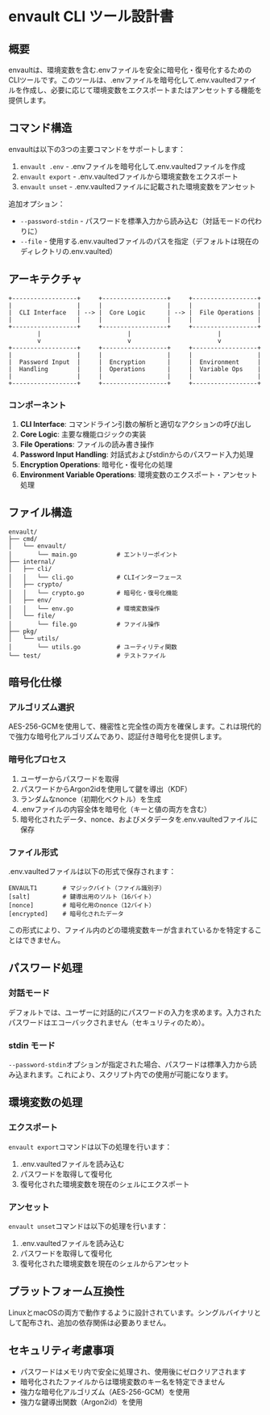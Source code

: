 # envault CLI ツール設計書

## 概要

envaultは、環境変数を含む.envファイルを安全に暗号化・復号化するためのCLIツールです。このツールは、.envファイルを暗号化して.env.vaultedファイルを作成し、必要に応じて環境変数をエクスポートまたはアンセットする機能を提供します。

## コマンド構造

envaultは以下の3つの主要コマンドをサポートします：

1. `envault .env` - .envファイルを暗号化して.env.vaultedファイルを作成
2. `envault export` - .env.vaultedファイルから環境変数をエクスポート
3. `envault unset` - .env.vaultedファイルに記載された環境変数をアンセット

追加オプション：
- `--password-stdin` - パスワードを標準入力から読み込む（対話モードの代わりに）
- `--file` - 使用する.env.vaultedファイルのパスを指定（デフォルトは現在のディレクトリの.env.vaulted）

## アーキテクチャ

```
+------------------+     +------------------+     +------------------+
|                  |     |                  |     |                  |
|  CLI Interface   | --> |  Core Logic      | --> |  File Operations |
|                  |     |                  |     |                  |
+------------------+     +------------------+     +------------------+
        |                        |                        |
        v                        v                        v
+------------------+     +------------------+     +------------------+
|                  |     |                  |     |                  |
|  Password Input  |     |  Encryption      |     |  Environment     |
|  Handling        |     |  Operations      |     |  Variable Ops    |
|                  |     |                  |     |                  |
+------------------+     +------------------+     +------------------+
```

### コンポーネント

1. **CLI Interface**: コマンドライン引数の解析と適切なアクションの呼び出し
2. **Core Logic**: 主要な機能ロジックの実装
3. **File Operations**: ファイルの読み書き操作
4. **Password Input Handling**: 対話式およびstdinからのパスワード入力処理
5. **Encryption Operations**: 暗号化・復号化の処理
6. **Environment Variable Operations**: 環境変数のエクスポート・アンセット処理

## ファイル構造

```
envault/
├── cmd/
│   └── envault/
│       └── main.go           # エントリーポイント
├── internal/
│   ├── cli/
│   │   └── cli.go            # CLIインターフェース
│   ├── crypto/
│   │   └── crypto.go         # 暗号化・復号化機能
│   ├── env/
│   │   └── env.go            # 環境変数操作
│   └── file/
│       └── file.go           # ファイル操作
├── pkg/
│   └── utils/
│       └── utils.go          # ユーティリティ関数
└── test/                     # テストファイル
```

## 暗号化仕様

### アルゴリズム選択

AES-256-GCMを使用して、機密性と完全性の両方を確保します。これは現代的で強力な暗号化アルゴリズムであり、認証付き暗号化を提供します。

### 暗号化プロセス

1. ユーザーからパスワードを取得
2. パスワードからArgon2idを使用して鍵を導出（KDF）
3. ランダムなnonce（初期化ベクトル）を生成
4. .envファイルの内容全体を暗号化（キーと値の両方を含む）
5. 暗号化されたデータ、nonce、およびメタデータを.env.vaultedファイルに保存

### ファイル形式

.env.vaultedファイルは以下の形式で保存されます：

```
ENVAULT1       # マジックバイト（ファイル識別子）
[salt]         # 鍵導出用のソルト（16バイト）
[nonce]        # 暗号化用のnonce（12バイト）
[encrypted]    # 暗号化されたデータ
```

この形式により、ファイル内のどの環境変数キーが含まれているかを特定することはできません。

## パスワード処理

### 対話モード

デフォルトでは、ユーザーに対話的にパスワードの入力を求めます。入力されたパスワードはエコーバックされません（セキュリティのため）。

### stdin モード

`--password-stdin`オプションが指定された場合、パスワードは標準入力から読み込まれます。これにより、スクリプト内での使用が可能になります。

## 環境変数の処理

### エクスポート

`envault export`コマンドは以下の処理を行います：

1. .env.vaultedファイルを読み込む
2. パスワードを取得して復号化
3. 復号化された環境変数を現在のシェルにエクスポート

### アンセット

`envault unset`コマンドは以下の処理を行います：

1. .env.vaultedファイルを読み込む
2. パスワードを取得して復号化
3. 復号化された環境変数を現在のシェルからアンセット

## プラットフォーム互換性

LinuxとmacOSの両方で動作するように設計されています。シングルバイナリとして配布され、追加の依存関係は必要ありません。

## セキュリティ考慮事項

- パスワードはメモリ内で安全に処理され、使用後にゼロクリアされます
- 暗号化されたファイルからは環境変数のキー名を特定できません
- 強力な暗号化アルゴリズム（AES-256-GCM）を使用
- 強力な鍵導出関数（Argon2id）を使用
